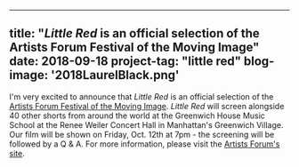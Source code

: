 
---
title: "*Little Red* is an official selection of the Artists Forum Festival of the Moving Image"
date: 2018-09-18
project-tag: "little red"
blog-image: '2018LaurelBlack.png'
---
I'm very excited to announce that *Little Red* is an official selection of the <a href="http://theartistsforum.org/filmfest/filmfest2018.html/">Artists Forum Festival of the Moving Image</a>. *Little Red* will screen alongside 40 other shorts from around the world at the Greenwich House Music School at the Renee Weiler Concert Hall in Manhattan's Greenwich Village. Our film will be shown on Friday, Oct. 12th at 7pm - the screening will be followed by a Q & A. For more information, please visit the <a href="http://theartistsforum.org/index.html/">Artists Forum's site</a>.
